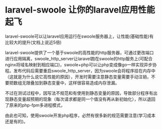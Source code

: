 # laravel-swoole 让你的laravel应用性能起飞

laravel-swoole可以让laravel应用运行在swoole服务器上，让性能(基础性能)有比较大的提升(文档上说近5倍)

laravel-swoole提供了一个基于swoole的高性能的http服务器，可通过更改端口进行应用隔离，swoole_http_server让laravel跑在swoole的http服务上(可配合nginx将域名映射到相应端口)，swoole+php可以让php变成像go一样实现异步协程。发布代码后需要重启swoole_http_server，因为swoole会将程序挂在内存中（这就是为什么说它高性能的原因），开发时需要注意静态变量需要手动注销，不要把数组无限叠加到静态变量中，这样很容易造成内存泄漏。

不过在测试过程中，因写法不规范和有使用到静态变量的原因，导致部分程序有出现静态变量超预期的现象（每次请求都是同一个值没有再从新初始化），所以退回了原来的php-fpm多进程模式，

由此也可知，使用swoole开发php程序，必然有很多新的规范需要注意(学习成本还是有的)。
